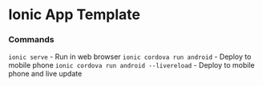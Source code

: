 # Ionic App Template

### Commands
`ionic serve` - Run in web browser
`ionic cordova run android` - Deploy to mobile phone
`ionic cordova run android --livereload` - Deploy to mobile phone and live update
